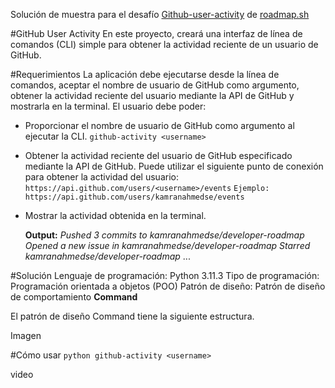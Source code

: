 Solución de muestra para el desafío [Github-user-activity](https://roadmap.sh/projects/github-user-activity) de [roadmap.sh](https://roadmap.sh)

#GitHub User Activity
En este proyecto, creará una interfaz de línea de comandos (CLI) simple para obtener la actividad reciente de un usuario de GitHub.

#Requerimientos
La aplicación debe ejecutarse desde la línea de comandos, aceptar el nombre de usuario de GitHub como argumento, obtener la actividad reciente del usuario mediante la API de GitHub y mostrarla en la terminal. El usuario debe poder:

- Proporcionar el nombre de usuario de GitHub como argumento al ejecutar la CLI.
`github-activity <username>`

- Obtener la actividad reciente del usuario de GitHub especificado mediante la API de GitHub. Puede utilizar el siguiente punto de conexión para obtener la actividad del usuario:
`https://api.github.com/users/<username>/events`
`Ejemplo: https://api.github.com/users/kamranahmedse/events`

- Mostrar la actividad obtenida en la terminal.

	**Output:**
	*Pushed 3 commits to kamranahmedse/developer-roadmap
	Opened a new issue in kamranahmedse/developer-roadmap
	Starred kamranahmedse/developer-roadmap*
	...

#Solución
Lenguaje de programación: Python 3.11.3
Tipo de programación: Programación orientada a objetos (POO)
Patrón de diseño: Patrón de diseño de comportamiento **Command**

El patrón de diseño Command tiene la siguiente estructura.

Imagen

#Cómo usar
`python github-activity <username>`

video